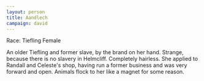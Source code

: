```yaml
---
layout: person
title: Aandlech
campaign: david
---
```


Race: Tiefling Female

An older Tiefling and former slave, by the brand on her hand. Strange, because there is no slavery in Helmcliff. Completely hairless.
She applied to Randall and Celeste's shop, having run a former business and was very forward and open.
Animals flock to her like a magnet for some reason.